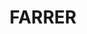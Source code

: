 ---
lastmod: '2025-04-06T06:05:20+00:00'
latitude: -35.369991
layout: suburb
longitude: 149.094831
postcode: '2607'
state: ACT
title: FARRER
url: /act/farrer/
---